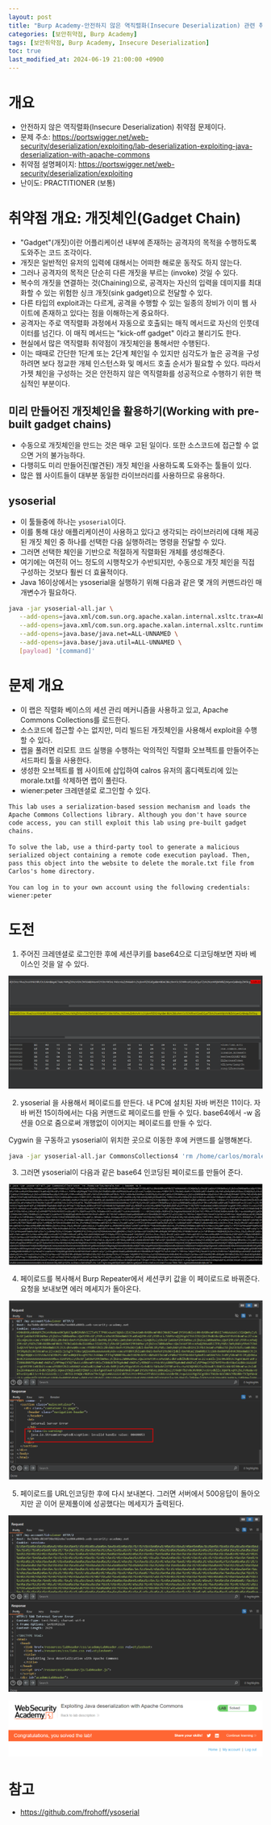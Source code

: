 ```yaml
---
layout: post
title: "Burp Academy-안전하지 않은 역직렬화(Insecure Deserialization) 관련 취약점: Exploiting Java deserialization with Apache Commons"
categories: [보안취약점, Burp Academy]
tags: [보안취약점, Burp Academy, Insecure Deserialization]
toc: true
last_modified_at: 2024-06-19 21:00:00 +0900
---
```



# 개요
- 안전하지 않은 역직렬화(Insecure Deserialization) 취약점 문제이다. 
- 문제 주소: https://portswigger.net/web-security/deserialization/exploiting/lab-deserialization-exploiting-java-deserialization-with-apache-commons
- 취약점 설명페이지: https://portswigger.net/web-security/deserialization/exploiting
- 난이도: PRACTITIONER (보통)

# 취약점 개요: 개짓체인(Gadget Chain)
- "Gadget"(개짓)이란 어플리케이션 내부에 존재하는 공격자의 목적을 수행하도록 도와주는 코드 조각이다. 
- 개짓은 일반적인 유저의 입력에 대해서는 어떠한 해로운 동작도 하지 않는다. 
- 그러나 공격자의 목적은 단순히 다른 개짓을 부르는 (invoke) 것일 수 있다. 
- 복수의 개짓을 연결하는 것(Chaining)으로, 공격자는 자신의 입력을 데미지를 최대화할 수 있는 위험한 싱크 개짓(sink gadget)으로 전달할 수 있다. 
- 다른 타입의 exploit과는 다르게, 공격을 수행할 수 있는 일종의 장비가 이미 웹 사이트에 존재하고 있다는 점을 이해하는게 중요하다. 
- 공격자는 주로 역직렬화 과정에서 자동으로 호출되는 매직 메서드로 자신의 인풋데이터를 넘긴다. 이 매직 메서드는 "kick-off gadget" 이라고 불리기도 한다. 
- 현실에서 많은 역직렬화 취약점이 개짓체인을 통해서만 수행된다.  
- 이는 때때로 간단한 1단계 또는 2단계 체인일 수 있지만 심각도가 높은 공격을 구성하려면 보다 정교한 개체 인스턴스화 및 메서드 호출 순서가 필요할 수 있다. 따라서 가젯 체인을 구성하는 것은 안전하지 않은 역직렬화를 성공적으로 수행하기 위한 핵심적인 부분이다. 

## 미리 만들어진 개짓체인을 활용하기(Working with pre-built gadget chains)
- 수동으로 개짓체인을 만드는 것은 매우 고된 일이다. 또한 소스코드에 접근할 수 없으면 거의 불가능하다. 
- 다행히도 미리 만들어진(발견된) 개짓 체인을 사용하도록 도와주는 툴들이 있다. 
- 많은 웹 사이트들이 대부분 동일한 라이브러리를 사용하므로 유용하다. 

## ysoserial
- 이 툴들중에 하나는 `ysoserial`이다. 
- 이를 통해 대상 애플리케이션이 사용하고 있다고 생각되는 라이브러리에 대해 제공된 개짓 체인 중 하나를 선택한 다음 실행하려는 명령을 전달할 수 있다. 
- 그러면 선택한 체인을 기반으로 적절하게 직렬화된 개체를 생성해준다. 
- 여기에는 여전히 어느 정도의 시행착오가 수반되지만, 수동으로 개짓 체인을 직접 구성하는 것보다 훨씬 더 효율적이다. 
- Java 16이상에서는 ysoserial을 실행하기 위해 다음과 같은 몇 개의 커맨드라인 매개변수가 필요하다. 

```bash
java -jar ysoserial-all.jar \
   --add-opens=java.xml/com.sun.org.apache.xalan.internal.xsltc.trax=ALL-UNNAMED \
   --add-opens=java.xml/com.sun.org.apache.xalan.internal.xsltc.runtime=ALL-UNNAMED \
   --add-opens=java.base/java.net=ALL-UNNAMED \
   --add-opens=java.base/java.util=ALL-UNNAMED \
   [payload] '[command]'
```


# 문제 개요
- 이 랩은 직렬화 베이스의 세션 관리 메커니즘을 사용하고 있고, Apache Commons Collections를 로드한다. 
- 소스코드에 접근할 수는 없지만, 미리 빌드된 개짓체인을 사용해서 exploit을 수행할 수 있다. 
- 랩을 풀려면 리모트 코드 실행을 수행하는 악의적인 직렬화 오브젝트를 만들어주는 서드파티 툴을 사용한다. 
- 생성한 오브젝트를 웹 사이트에 삽입하여 calros 유저의 홈디렉토리에 있는 morale.txt를 삭제하면 랩이 풀린다. 
- wiener:peter 크레덴셜로 로그인할 수 있다. 

```
This lab uses a serialization-based session mechanism and loads the Apache Commons Collections library. Although you don't have source code access, you can still exploit this lab using pre-built gadget chains.

To solve the lab, use a third-party tool to generate a malicious serialized object containing a remote code execution payload. Then, pass this object into the website to delete the morale.txt file from Carlos's home directory.

You can log in to your own account using the following credentials: wiener:peter
```

# 도전 
1. 주어진 크레덴셜로 로그인한 후에 세션쿠키를 base64으로 디코딩해보면 자바 베이스인 것을 알 수 있다. 

![](/images/burp-academy-serial-5-1.png)

2. ysoserial 을 사용해서 페이로드를 만든다. 내 PC에 설치된 자바 버전은 11이다. 자바 버전 15이하에서는 다음 커맨드로 페이로드를 만들 수 있다. 
base64에서 -w 옵션을 0으로 줌으로써 개행없이 이어지는 페이로드를 만들 수 있다. 

Cygwin 을 구동하고 ysoserial이 위치한 곳으로 이동한 후에 커맨드를 실행해본다. 

```sh
java -jar ysoserial-all.jar CommonsCollections4 'rm /home/carlos/morale.txt' | base64 -w 0
```

3. 그러면 ysoserial이 다음과 같은 base64 인코딩된 페이로드를 만들어 준다. 

![](/images/burp-academy-serial-5-2.png)


4. 페이로드를 복사해서 Burp Repeater에서 세션쿠키 값을 이 페이로드로 바꿔준다. 요청을 보내보면 에러 메세지가 돌아온다. 

![](/images/burp-academy-serial-5-3.png)

5. 페이로드를 URL인코딩한 후에 다시 보내본다. 그러면 서버에서 500응답이 돌아오지만 곧 이어 문제풀이에 성공했다는 메세지가 출력된다. 

![](/images/burp-academy-serial-5-4.png)

![](/images/burp-academy-serial-5-success.png)

# 참고 
- https://github.com/frohoff/ysoserial